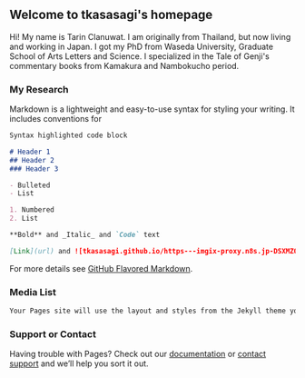 ## Welcome to tkasasagi's homepage

Hi! My name is Tarin Clanuwat. I am originally from Thailand, but now living and working in Japan. I got my PhD from Waseda University, Graduate School of Arts Letters and Science. I specialized in the Tale of Genji's commentary books from Kamakura and Nambokucho period.

### My Research

Markdown is a lightweight and easy-to-use syntax for styling your writing. It includes conventions for

```markdown
Syntax highlighted code block

# Header 1
## Header 2
### Header 3

- Bulleted
- List

1. Numbered
2. List

**Bold** and _Italic_ and `Code` text

[Link](url) and ![tkasasagi.github.io/https---imgix-proxy.n8s.jp-DSXMZO6343248004092020000001-2.jpg](src)
```

For more details see [GitHub Flavored Markdown](https://guides.github.com/features/mastering-markdown/).

### Media List

```markdown
Your Pages site will use the layout and styles from the Jekyll theme you have selected in your [repository settings](https://github.com/tkasasagi/tkasasagi.github.io/settings). The name of this theme is saved in the Jekyll `_config.yml` configuration file.
```
### Support or Contact

Having trouble with Pages? Check out our [documentation](https://docs.github.com/categories/github-pages-basics/) or [contact support](https://github.com/contact) and we’ll help you sort it out.
